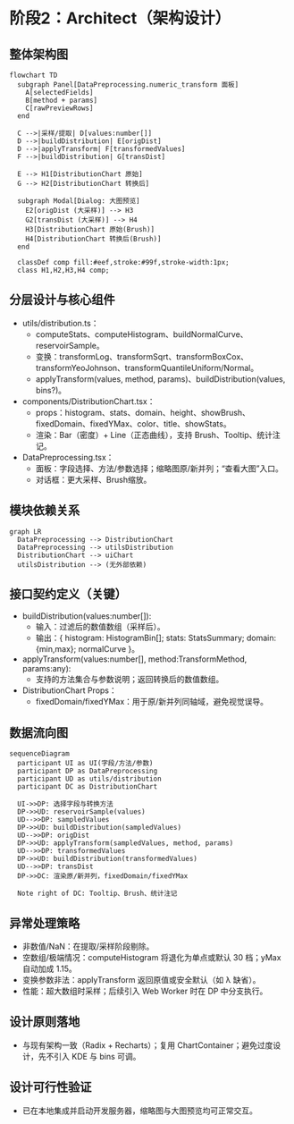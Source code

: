 # 阶段2：Architect（架构设计）

## 整体架构图
```mermaid
flowchart TD
  subgraph Panel[DataPreprocessing.numeric_transform 面板]
    A[selectedFields]
    B[method + params]
    C[rawPreviewRows]
  end

  C -->|采样/提取| D[values:number[]]
  D -->|buildDistribution| E[origDist]
  D -->|applyTransform| F[transformedValues]
  F -->|buildDistribution| G[transDist]

  E --> H1[DistributionChart 原始]
  G --> H2[DistributionChart 转换后]

  subgraph Modal[Dialog: 大图预览]
    E2[origDist (大采样)] --> H3
    G2[transDist (大采样)] --> H4
    H3[DistributionChart 原始(Brush)]
    H4[DistributionChart 转换后(Brush)]
  end

  classDef comp fill:#eef,stroke:#99f,stroke-width:1px;
  class H1,H2,H3,H4 comp;
```

## 分层设计与核心组件
- utils/distribution.ts：
  - computeStats、computeHistogram、buildNormalCurve、reservoirSample。
  - 变换：transformLog、transformSqrt、transformBoxCox、transformYeoJohnson、transformQuantileUniform/Normal。
  - applyTransform(values, method, params)、buildDistribution(values, bins?)。
- components/DistributionChart.tsx：
  - props：histogram、stats、domain、height、showBrush、fixedDomain、fixedYMax、color、title、showStats。
  - 渲染：Bar（密度）+ Line（正态曲线），支持 Brush、Tooltip、统计注记。
- DataPreprocessing.tsx：
  - 面板：字段选择、方法/参数选择；缩略图原/新并列；“查看大图”入口。
  - 对话框：更大采样、Brush缩放。

## 模块依赖关系
```mermaid
graph LR
  DataPreprocessing --> DistributionChart
  DataPreprocessing --> utilsDistribution
  DistributionChart --> uiChart
  utilsDistribution --> (无外部依赖)
```

## 接口契约定义（关键）
- buildDistribution(values:number[]):
  - 输入：过滤后的数值数组（采样后）。
  - 输出：{ histogram: HistogramBin[]; stats: StatsSummary; domain:{min,max}; normalCurve }。
- applyTransform(values:number[], method:TransformMethod, params:any):
  - 支持的方法集合与参数说明；返回转换后的数值数组。
- DistributionChart Props：
  - fixedDomain/fixedYMax：用于原/新并列同轴域，避免视觉误导。

## 数据流向图
```mermaid
sequenceDiagram
  participant UI as UI(字段/方法/参数)
  participant DP as DataPreprocessing
  participant UD as utils/distribution
  participant DC as DistributionChart

  UI->>DP: 选择字段与转换方法
  DP->>UD: reservoirSample(values)
  UD-->>DP: sampledValues
  DP->>UD: buildDistribution(sampledValues)
  UD-->>DP: origDist
  DP->>UD: applyTransform(sampledValues, method, params)
  UD-->>DP: transformedValues
  DP->>UD: buildDistribution(transformedValues)
  UD-->>DP: transDist
  DP->>DC: 渲染原/新并列，fixedDomain/fixedYMax

  Note right of DC: Tooltip、Brush、统计注记
```

## 异常处理策略
- 非数值/NaN：在提取/采样阶段剔除。
- 空数组/极端情况：computeHistogram 将退化为单点或默认 30 档；yMax 自动加成 1.15。
- 变换参数非法：applyTransform 返回原值或安全默认（如 λ 缺省）。
- 性能：超大数组时采样；后续引入 Web Worker 时在 DP 中分支执行。

## 设计原则落地
- 与现有架构一致（Radix + Recharts）；复用 ChartContainer；避免过度设计，先不引入 KDE 与 bins 可调。

## 设计可行性验证
- 已在本地集成并启动开发服务器，缩略图与大图预览均可正常交互。